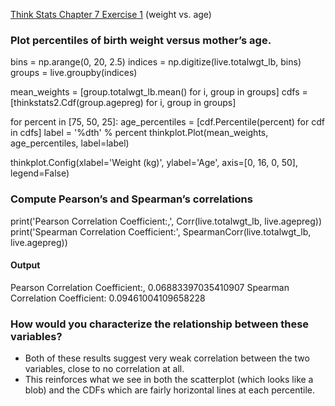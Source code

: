[Think Stats Chapter 7 Exercise 1](http://greenteapress.com/thinkstats2/html/thinkstats2008.html#toc70) (weight vs. age)

###  Plot percentiles of birth weight versus mother’s age.
bins = np.arange(0, 20, 2.5)
indices = np.digitize(live.totalwgt_lb, bins)
groups = live.groupby(indices)

mean_weights = [group.totalwgt_lb.mean() for i, group in groups]
cdfs = [thinkstats2.Cdf(group.agepreg) for i, group in groups]

for percent in [75, 50, 25]:
    age_percentiles = [cdf.Percentile(percent) for cdf in cdfs]
    label = '%dth' % percent
    thinkplot.Plot(mean_weights, age_percentiles, label=label)
    
thinkplot.Config(xlabel='Weight (kg)',
                 ylabel='Age',
                 axis=[0, 16, 0, 50],
                 legend=False)


### Compute Pearson’s and Spearman’s correlations
print('Pearson Correlation Coefficient:,', Corr(live.totalwgt_lb, live.agepreg))
print('Spearman Correlation Coefficient:', SpearmanCorr(live.totalwgt_lb, live.agepreg))

#### Output
Pearson Correlation Coefficient:, 0.06883397035410907
Spearman Correlation Coefficient: 0.09461004109658228


### How would you characterize the relationship between these variables?
- Both of these results suggest very weak correlation between the two variables, close to no correlation at all.
- This reinforces what we see in both the scatterplot (which looks like a blob) and the CDFs which are fairly horizontal lines at each percentile. 
